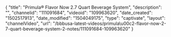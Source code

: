 {
    "title": "Primula&reg; Flavor Now 2.7 Quart Beverage System",
    "description": "",
    "channelid": "111091684",
    "videoid": "109963620",
    "date_created": "1502517913",
    "date_modified": "1504049175",
    "type": "captivate",
    "layout": "channelVideo",
    "url": "\/bbbusa-latest-videos\/primula\u00c2-flavor-now-2-7-quart-beverage-system-2-notes\/111091684-109963620"
}